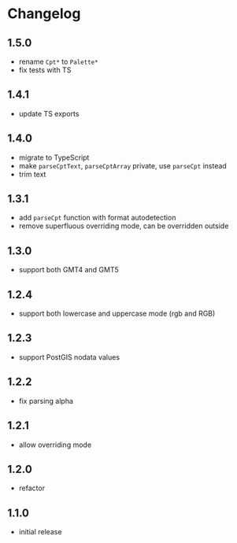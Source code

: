 # Changelog

## 1.5.0

- rename `Cpt*` to `Palette*`
- fix tests with TS

## 1.4.1

- update TS exports

## 1.4.0

- migrate to TypeScript
- make `parseCptText`, `parseCptArray` private, use `parseCpt` instead
- trim text

## 1.3.1

- add `parseCpt` function with format autodetection
- remove superfluous overriding mode, can be overridden outside

## 1.3.0

- support both GMT4 and GMT5

## 1.2.4

- support both lowercase and uppercase mode (rgb and RGB)

## 1.2.3

- support PostGIS nodata values

## 1.2.2

- fix parsing alpha

## 1.2.1

- allow overriding mode

## 1.2.0

- refactor

## 1.1.0

- initial release
